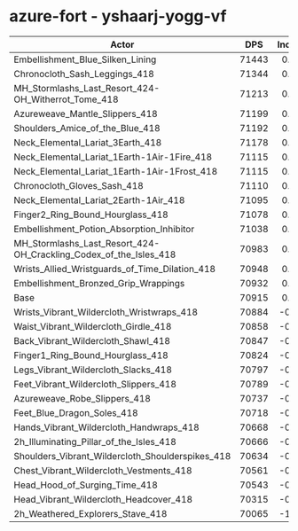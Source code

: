 # azure-fort - yshaarj-yogg-vf
| Actor | DPS | Increase |
|---|:---:|:---:|
|Embellishment_Blue_Silken_Lining|71443|0.74%|
|Chronocloth_Sash_Leggings_418|71344|0.60%|
|MH_Stormlashs_Last_Resort_424-OH_Witherrot_Tome_418|71213|0.42%|
|Azureweave_Mantle_Slippers_418|71199|0.40%|
|Shoulders_Amice_of_the_Blue_418|71192|0.39%|
|Neck_Elemental_Lariat_3Earth_418|71178|0.37%|
|Neck_Elemental_Lariat_1Earth-1Air-1Fire_418|71115|0.28%|
|Neck_Elemental_Lariat_1Earth-1Air-1Frost_418|71115|0.28%|
|Chronocloth_Gloves_Sash_418|71110|0.27%|
|Neck_Elemental_Lariat_2Earth-1Air_418|71095|0.25%|
|Finger2_Ring_Bound_Hourglass_418|71078|0.23%|
|Embellishment_Potion_Absorption_Inhibitor|71038|0.17%|
|MH_Stormlashs_Last_Resort_424-OH_Crackling_Codex_of_the_Isles_418|70983|0.10%|
|Wrists_Allied_Wristguards_of_Time_Dilation_418|70948|0.05%|
|Embellishment_Bronzed_Grip_Wrappings|70932|0.02%|
|Base|70915|0.00%|
|Wrists_Vibrant_Wildercloth_Wristwraps_418|70884|-0.04%|
|Waist_Vibrant_Wildercloth_Girdle_418|70858|-0.08%|
|Back_Vibrant_Wildercloth_Shawl_418|70847|-0.10%|
|Finger1_Ring_Bound_Hourglass_418|70824|-0.13%|
|Legs_Vibrant_Wildercloth_Slacks_418|70797|-0.17%|
|Feet_Vibrant_Wildercloth_Slippers_418|70789|-0.18%|
|Azureweave_Robe_Slippers_418|70737|-0.25%|
|Feet_Blue_Dragon_Soles_418|70718|-0.28%|
|Hands_Vibrant_Wildercloth_Handwraps_418|70668|-0.35%|
|2h_Illuminating_Pillar_of_the_Isles_418|70666|-0.35%|
|Shoulders_Vibrant_Wildercloth_Shoulderspikes_418|70634|-0.40%|
|Chest_Vibrant_Wildercloth_Vestments_418|70561|-0.50%|
|Head_Hood_of_Surging_Time_418|70543|-0.52%|
|Head_Vibrant_Wildercloth_Headcover_418|70315|-0.85%|
|2h_Weathered_Explorers_Stave_418|70065|-1.20%|
